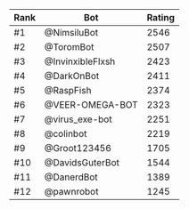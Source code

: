 Rank|Bot|Rating
---|---|---
#1|@NimsiluBot|2546
#2|@ToromBot|2507
#3|@InvinxibleFlxsh|2423
#4|@DarkOnBot|2411
#5|@RaspFish|2374
#6|@VEER-OMEGA-BOT|2323
#7|@virus_exe-bot|2251
#8|@colinbot|2219
#9|@Groot123456|1705
#10|@DavidsGuterBot|1544
#11|@DanerdBot|1389
#12|@pawnrobot|1245

